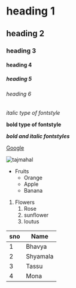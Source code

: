 # heading 1
## heading 2
### heading 3
#### heading 4
##### heading 5
###### heading 6
*italic type of fontstyle*

**bold type of fontstyle**

***bold and italic fontstyles***

[Google](https://www.google.com/)

![tajmahal](https://images.unsplash.com/photo-1587135941948-670b381f08ce?ixlib=rb-1.2.1&ixid=MnwxMjA3fDB8MHxzZWFyY2h8Mnx8dGFqJTIwbWFoYWx8ZW58MHx8MHx8&w=1000&q=80)

* Fruits
  * Orange
  * Apple
  * Banana
1. Flowers
    1. Rose
    2. sunflower
    3. loutus

sno|Name
-------|-------
1|Bhavya
2|Shyamala
3|Tassu
4|Mona
